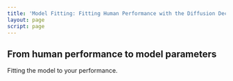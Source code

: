 ```yaml
---
title: 'Model Fitting: Fitting Human Performance with the Diffusion Decision Model'
layout: page
script: page
---
```


## From human performance to model parameters

Fitting the model to your performance.

<ddm-example-human>
  <accumulable-control trials="10" duration="1000" coherence="0.4" color="outcome" run pause reset></accumulable-control>
  <rdk-2afc-task trials="10"></rdk-2afc-task>
  <accumulable-response interactive trial feedback></accumulable-response>
  <accumulable-table numeric summary="overall" color="outcome"></accumulable-table>
  <ddm-parameters></ddm-parameters>
  <ddm-model human measures means sds></ddm-model>
  <ddm-fit></ddm-fit>
</ddm-example-human>
